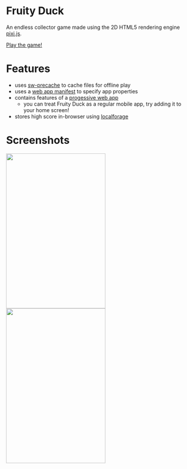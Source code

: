 # Fruity Duck
An endless collector game made using the 2D HTML5 rendering engine [pixi.js](https://github.com/pixijs/pixi.js?utm_source=html5weekly).

[Play the game!](https://fondson.github.io/fruity-duck/)

# Features

- uses [sw-precache](https://github.com/GoogleChrome/sw-precache) to cache files for offline play
- uses a [web app manifest](https://developer.mozilla.org/en-US/docs/Web/Manifest) to specify app properties
- contains features of a [progessive web app](https://developers.google.com/web/progressive-web-apps/)
  - you can treat Fruity Duck as a regular mobile app, try adding it to your home screen!
- stores high score in-browser using [localforage](https://github.com/localForage/localForage)


# Screenshots
<img src="https://dl2.pushbulletusercontent.com/yQMQQmDuC7zdMFfYb3BscTJGb9cFtMeE/Screenshot_20170425-230303~01.png" width="270px" height="420px" /><img src="https://dl2.pushbulletusercontent.com/WyM9RGNtyDISf7ulxoCPxH96Tw1ORj3a/Screenshot_20170425-230343~01.png" width="270px" height="420px" />
